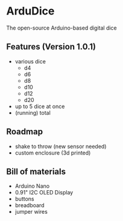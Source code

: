 # ArduDice

The open-source Arduino-based digital dice

## Features (Version 1.0.1)
- various dice
  - d4
  - d6
  - d8
  - d10
  - d12
  - d20
- up to 5 dice at once
- (running) total

## Roadmap
- shake to throw (new sensor needed)
- custom enclosure (3d printed)


## Bill of materials
- Arduino Nano
- 0.91" I2C OLED Display
- buttons
- breadboard
- jumper wires
